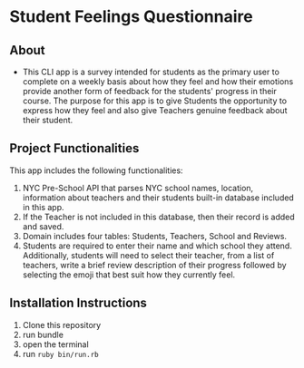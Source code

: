 # Student Feelings Questionnaire

## About
* This CLI app is a survey intended for students as the primary user to complete on a weekly basis about how they feel and how their emotions provide another form of feedback for the students' progress in their course. The purpose for this app is to give Students the opportunity to express how they feel and also give Teachers genuine feedback about their student.  

## Project Functionalities
This app includes the following functionalities:

1. NYC Pre-School API that parses NYC school names, location, information about teachers and their students built-in database included in this app.
2. If the Teacher is not included in this database, then their record is added and saved.
3. Domain includes four tables: Students, Teachers, School and Reviews.
4. Students are required to enter their name and which school they attend. Additionally, students will need to select their teacher, from a list of teachers, write a brief review description of their progress followed by selecting the emoji that best suit how they currently feel.


## Installation Instructions
1. Clone this repository
2. run bundle
3. open the terminal
4. run ```ruby bin/run.rb```
